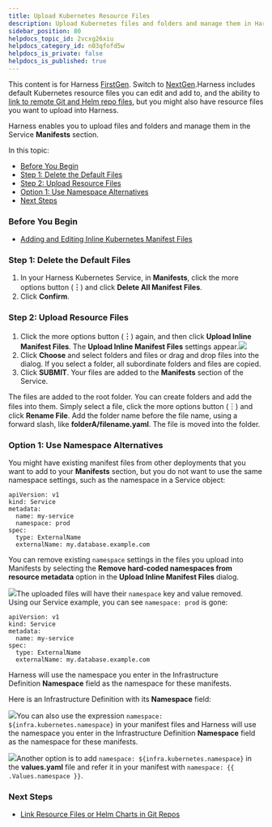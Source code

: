 ```yaml
---
title: Upload Kubernetes Resource Files
description: Upload Kubernetes files and folders and manage them in Harness.
sidebar_position: 80
helpdocs_topic_id: 2vcxg26xiu
helpdocs_category_id: n03qfofd5w
helpdocs_is_private: false
helpdocs_is_published: true
---
```


This content is for Harness [FirstGen](/article/1fjmm4by22). Switch to [NextGen](/category/qfj6m1k2c4).Harness includes default Kubernetes resource files you can edit and add to, and the ability to [link to remote Git and Helm repo files](/article/yjkkwi56hl-link-resource-files-or-helm-charts-in-git-repos), but you might also have resource files you want to upload into Harness.

Harness enables you to upload files and folders and manage them in the Service **Manifests** section.

In this topic:

* [Before You Begin](#before_you_begin)
* [Step 1: Delete the Default Files](#step_1_delete_the_default_files)
* [Step 2: Upload Resource Files](#step_2_upload_resource_files)
* [Option 1: Use Namespace Alternatives](#option_1_use_namespace_alternatives)
* [Next Steps](#next_steps)

### Before You Begin

* [Adding and Editing Inline Kubernetes Manifest Files](/article/pfexttk6dr-adding-and-editing-inline-kubernetes-manifest-files)

### Step 1: Delete the Default Files

1. In your Harness Kubernetes Service, in **Manifests**, click the more options button (**︙**) and click **Delete All Manifest Files**.
2. Click **Confirm**.

### Step 2: Upload Resource Files

1. Click the more options button (**︙**) again, and then click **Upload Inline Manifest Files**. The **Upload Inline Manifest Files** settings appear.![](https://files.helpdocs.io/i5nl071jo5/articles/wnimgh83sz/1580685868349/image.png)
2. Click **Choose** and select folders and files or drag and drop files into the dialog. If you select a folder, all subordinate folders and files are copied.
3. Click **SUBMIT**. Your files are added to the **Manifests** section of the Service.

The files are added to the root folder. You can create folders and add the files into them. Simply select a file, click the more options button (︙) and click **Rename File**. Add the folder name before the file name, using a forward slash, like **folderA/filename.yaml**. The file is moved into the folder.

### Option 1: Use Namespace Alternatives

You might have existing manifest files from other deployments that you want to add to your **Manifests** section, but you do not want to use the same namespace settings, such as the namespace in a Service object:


```
apiVersion: v1  
kind: Service  
metadata:  
  name: my-service  
  namespace: prod  
spec:  
  type: ExternalName  
  externalName: my.database.example.com
```
You can remove existing `namespace` settings in the files you upload into Manifests by selecting the **Remove hard-coded namespaces from resource metadata** option in the **Upload Inline Manifest Files** dialog.

[![](https://files.helpdocs.io/kw8ldg1itf/articles/zmca0zai3s/1559853577803/image.png)](https://files.helpdocs.io/kw8ldg1itf/articles/zmca0zai3s/1559853577803/image.png)The uploaded files will have their `namespace` key and value removed. Using our Service example, you can see `namespace: prod` is gone:


```
apiVersion: v1  
kind: Service  
metadata:  
  name: my-service  
spec:  
  type: ExternalName  
  externalName: my.database.example.com
```
Harness will use the namespace you enter in the Infrastructure Definition **Namespace** field as the namespace for these manifests.

Here is an Infrastructure Definition with its **Namespace** field:

![](https://files.helpdocs.io/kw8ldg1itf/articles/2vcxg26xiu/1620840109462/9-ulwimvwoy-fufa-4-vcd-pvk-iv-468-si-0-hg-82-wv-mfi-5-zq-snio-42-fhbm-dki-agj-g-7-qer-5-as-2-au-z-8-ydpy-clvecpfcxw-hlwxlylopuira-qks-rsfjxtq-iptv-1-en-p-6-2-mm-7-lg-9-rojzr-xyhq-7-k)You can also use the expression `namespace: ${infra.kubernetes.namespace}` in your manifest files and Harness will use the namespace you enter in the Infrastructure Definition **Namespace** field as the namespace for these manifests.

![](https://files.helpdocs.io/kw8ldg1itf/other/1568657341862/image.png)Another option is to add `namespace: ${infra.kubernetes.namespace}` in the **values.yaml** file and refer it in your manifest with `namespace: {{ .Values.namespace }}`.

### Next Steps

* [Link Resource Files or Helm Charts in Git Repos](/article/yjkkwi56hl-link-resource-files-or-helm-charts-in-git-repos)

